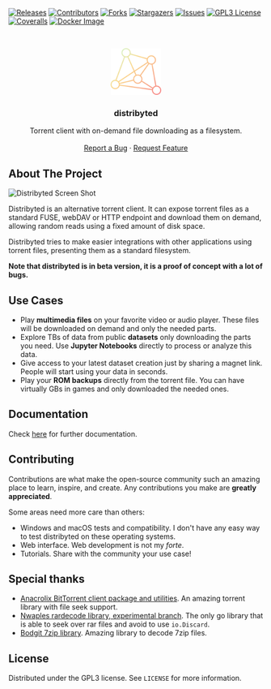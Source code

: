 [![Releases][releases-shield]][releases-url]
[![Contributors][contributors-shield]][contributors-url]
[![Forks][forks-shield]][forks-url]
[![Stargazers][stars-shield]][stars-url]
[![Issues][issues-shield]][issues-url]
[![GPL3 License][license-shield]][license-url]
[![Coveralls][coveralls-shield]][coveralls-url]
[![Docker Image][docker-pulls-shield]][docker-pulls-url]
<!-- PROJECT LOGO -->
<br />
<p align="center">
  <a href="https://github.com/distribyted/distribyted">
    <img src="mkdocs/docs/images/distribyted_icon.png" alt="Logo" width="100">
  </a>

  <h3 align="center">distribyted</h3>

  <p align="center">
    Torrent client with on-demand file downloading as a filesystem.
    <br />
    <br />
    <a href="https://github.com/distribyted/distribyted/issues">Report a Bug</a>
    ·
    <a href="https://github.com/distribyted/distribyted/issues">Request Feature</a>
  </p>
</p>

## About The Project

![Distribyted Screen Shot][product-screenshot]

Distribyted is an alternative torrent client. 
It can expose torrent files as a standard FUSE, webDAV or HTTP endpoint and download them on demand, allowing random reads using a fixed amount of disk space. 

Distribyted tries to make easier integrations with other applications using torrent files, presenting them as a standard filesystem. 

**Note that distribyted is in beta version, it is a proof of concept with a lot of bugs.**

## Use Cases

- Play **multimedia files** on your favorite video or audio player. These files will be downloaded on demand and only the needed parts.
- Explore TBs of data from public **datasets** only downloading the parts you need. Use **Jupyter Notebooks** directly to process or analyze this data.
- Give access to your latest dataset creation just by sharing a magnet link. People will start using your data in seconds.
- Play your **ROM backups** directly from the torrent file. You can have virtually GBs in games and only downloaded the needed ones.

## Documentation

Check [here][main-url] for further documentation.

## Contributing

Contributions are what make the open-source community such an amazing place to learn, inspire, and create. Any contributions you make are **greatly appreciated**.

Some areas need more care than others:
- Windows and macOS tests and compatibility. I don't have any easy way to test distribyted on these operating systems.
- Web interface. Web development is not my _forte_.
- Tutorials. Share with the community your use case!

## Special thanks

- [Anacrolix BitTorrent client package and utilities](torrent-repo-url). An amazing torrent library with file seek support.
- [Nwaples rardecode library, experimental branch](rardecode-repo-url). The only go library that is able to seek over rar files and avoid to use `io.Discard`.
- [Bodgit 7zip library](sevenzip-repo-url). Amazing library to decode 7zip files.


## License

Distributed under the GPL3 license. See `LICENSE` for more information.

[sevenzip-repo-url]: https://github.com/bodgit/sevenzip
[rardecode-repo-url]: https://github.com/nwaples/rardecode/tree/experimental
[torrent-repo-url]: https://github.com/anacrolix/torrent
[main-url]: https://distribyted.com
[releases-shield]: https://img.shields.io/github/v/release/distribyted/distribyted.svg?style=flat-square
[releases-url]: https://github.com/distribyted/distribyted/releases
[docker-pulls-shield]:https://img.shields.io/docker/pulls/distribyted/distribyted.svg?style=flat-square
[docker-pulls-url]:https://hub.docker.com/r/distribyted/distribyted
[contributors-shield]: https://img.shields.io/github/contributors/distribyted/distribyted.svg?style=flat-square
[contributors-url]: https://github.com/distribyted/distribyted/graphs/contributors
[forks-shield]: https://img.shields.io/github/forks/distribyted/distribyted.svg?style=flat-square
[forks-url]: https://github.com/distribyted/distribyted/network/members
[stars-shield]: https://img.shields.io/github/stars/distribyted/distribyted.svg?style=flat-square
[stars-url]: https://github.com/distribyted/distribyted/stargazers
[issues-shield]: https://img.shields.io/github/issues/distribyted/distribyted.svg?style=flat-square
[issues-url]: https://github.com/distribyted/distribyted/issues
[releases-url]: https://github.com/distribyted/distribyted/releases
[license-shield]: https://img.shields.io/github/license/distribyted/distribyted.svg?style=flat-square
[license-url]: https://github.com/distribyted/distribyted/blob/master/LICENSE
[product-screenshot]: mkdocs/docs/images/distribyted.gif
[example-config]: https://github.com/distribyted/distribyted/blob/master/examples/conf_example.yaml
[coveralls-shield]: https://img.shields.io/coveralls/github/distribyted/distribyted?style=flat-square
[coveralls-url]: https://coveralls.io/github/distribyted/distribyted
